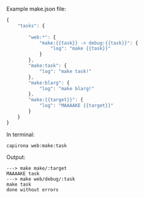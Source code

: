 Example make.json file:

```javascript
{
	"tasks": {
		
		"web:*": {
			"make:{{task}} -> debug:{{task}}": {
				"log": "make {{task}}"
			}
		},
		"make:task": {
			"log": "make task!"
		},
		"make:blarg": {
			"log": "make blarg!"
		},
		"make:{{target}}": {
			"log": "MAAAAKE {{target}}"
		}
	}
}	
```

In terminal:

```
capirona web:make:task
```

Output:

```
---> make make/:target
MAAAAKE task
---> make web/debug/:task
make task
done without errors
```